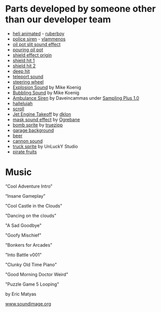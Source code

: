 # Parts developed by someone other than our developer team

- [heli animated](https://opengameart.org/content/heli-animated) - [ruberboy](https://opengameart.org/users/ruberboy)
- [police siren](https://freesound.org/people/vlammenos/sounds/52906/) - [vlammenos](https://freesound.org/people/vlammenos/)
- [oil pot slit sound effect](https://www.youtube.com/watch?v=twyussMI238)
- [pouring oil pot](https://www.youtube.com/watch?v=Bk5hsWb29XU)
- [shield effect origin](https://freesound.org/people/Hybrid_V/sounds/321217/)
- [shield hit 1](https://freesound.org/people/hello_flowers/sounds/30750/)
- [shield hit 2](https://freesound.org/people/StephenSaldanha/sounds/170896/)
- [deep hit](https://freesound.org/people/GeronimoGeronimo/sounds/338062/)
- [teleport sound](https://opengameart.org/content/3-background-crash-explosion-bang-sounds)
- [steering wheel](https://pixabay.com/cs/auto-j%C3%ADzdy-kolo-volant-160115/)
- [Explosion Sound](http://soundbible.com/1467-Grenade-Explosion.html) by Mike Koenig
- [Bubbling Sound](http://soundbible.com/1148-Bubbling.html) by Mike Koenig
- [Ambulance Siren](http://soundbible.com/1233-Siren.html) by Daveincammas under [Sampling Plus 1.0](https://creativecommons.org/licenses/sampling+/1.0/)
- [hallelujah](https://freesound.org/people/magixmusic/sounds/187470/)
- [scroll](https://opengameart.org/content/scroll)
- [Jet Engine Takeoff](https://opengameart.org/content/jet-engine-takeoff) by [dklon](https://opengameart.org/users/dklon)
- [mask sound effect](https://opengameart.org/content/teleport-spell) by [Ogrebane](https://opengameart.org/users/ogrebane)
- [bomb sprite](https://opengameart.org/content/bomb-0) by [truezipp](https://opengameart.org/users/truezipp)
- [garage background](https://pixabay.com/cs/m%C3%ADsto-pr%C3%A1zdn%C3%BD-gar%C3%A1%C5%BE-kamenn%C3%A1-podlaha-2519839/)
- [beer](https://pixabay.com/cs/pivo-d%C5%BEb%C3%A1nek-jar-n%C4%9Bmecko-drink-152021/)
- [cannon sound](https://freesound.org/people/Isaac200000/sounds/184650/)
- [truck sprite](https://www.unluckystudio.com) by UnLuckY Studio
- [pirate fruits](https://opengameart.org/content/fruits-0)


# Music

“Cool Adventure Intro”

“Insane Gameplay”

"Cool Castle in the Clouds"

"Dancing on the clouds"

"A Sad Goodbye"

"Goofy Mischief"

"Bonkers for Arcades"

"Into Battle v001"

"Clunky Old Time Piano"

"Good Morning Doctor Weird"

"Puzzle Game 5 Looping"

by Eric Matyas

www.soundimage.org
